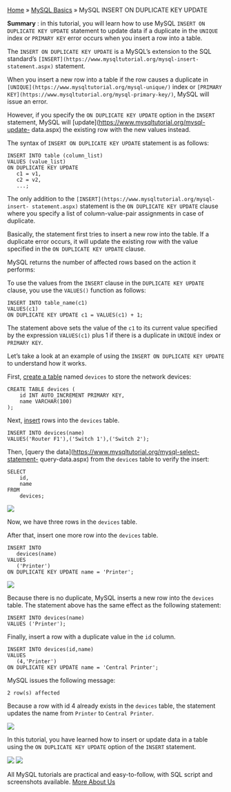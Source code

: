 

[Home](https://www.mysqltutorial.org/) » [MySQL
Basics](https://www.mysqltutorial.org/mysql-basics/) » MySQL INSERT ON
DUPLICATE KEY UPDATE



 **Summary** : in this tutorial, you will learn how to use MySQL `INSERT ON
DUPLICATE KEY UPDATE` statement to update data if a duplicate in the `UNIQUE`
index or `PRIMARY KEY` error occurs when you insert a row into a table.



The `INSERT ON DUPLICATE KEY UPDATE` is a MySQL’s extension to the SQL
standard’s `[INSERT](https://www.mysqltutorial.org/mysql-insert-
statement.aspx)` statement.



When you insert a new row into a table if the row causes a duplicate in
`[UNIQUE](https://www.mysqltutorial.org/mysql-unique/)` index or `[PRIMARY
KEY](https://www.mysqltutorial.org/mysql-primary-key/)`, MySQL will issue an
error.



However, if you specify the `ON DUPLICATE KEY UPDATE` option in the `INSERT`
statement, MySQL will [update](https://www.mysqltutorial.org/mysql-update-
data.aspx) the existing row with the new values instead.



The syntax of `INSERT ON DUPLICATE KEY UPDATE` statement is as follows:


    
    
    INSERT INTO table (column_list)
    VALUES (value_list)
    ON DUPLICATE KEY UPDATE
       c1 = v1, 
       c2 = v2,
       ...;



The only addition to the `[INSERT](https://www.mysqltutorial.org/mysql-insert-
statement.aspx)` statement is the `ON DUPLICATE KEY UPDATE` clause where you
specify a list of column-value-pair assignments in case of duplicate.



Basically, the statement first tries to insert a new row into the table. If a
duplicate error occurs, it will update the existing row with the value
specified in the `ON DUPLICATE KEY UPDATE` clause.



MySQL returns the number of affected rows based on the action it performs:



To use the values from the `INSERT` clause in the `DUPLICATE KEY UPDATE`
clause, you use the `VALUES()` function as follows:


    
    
    INSERT INTO table_name(c1)
    VALUES(c1)
    ON DUPLICATE KEY UPDATE c1 = VALUES(c1) + 1;



The statement above sets the value of the `c1` to its current value specified
by the expression `VALUES(c1)` plus 1 if there is a duplicate in `UNIQUE`
index or `PRIMARY KEY`.



Let’s take a look at an example of using the `INSERT ON DUPLICATE KEY UPDATE`
to understand how it works.



First, [create a table](https://www.mysqltutorial.org/mysql-create-table/)
named `devices` to store the network devices:


    
    
    CREATE TABLE devices (
        id INT AUTO_INCREMENT PRIMARY KEY,
        name VARCHAR(100)
    );



Next, [insert](https://www.mysqltutorial.org/mysql-insert-statement.aspx) rows
into the `devices` table.


    
    
    INSERT INTO devices(name)
    VALUES('Router F1'),('Switch 1'),('Switch 2');



Then, [query the data](https://www.mysqltutorial.org/mysql-select-statement-
query-data.aspx) from the `devices` table to verify the insert:


    
    
    SELECT 
        id, 
        name
    FROM	
        devices;

![](https://www.mysqltutorial.org/wp-content/uploads/2015/12/MySQL-Insert-on-duplicate-key-update-example.jpg)


Now, we have three rows in the `devices` table.



After that, insert one more row into the `devices` table.


    
    
    INSERT INTO 
       devices(name) 
    VALUES 
       ('Printer') 
    ON DUPLICATE KEY UPDATE name = 'Printer';

![](https://www.mysqltutorial.org/wp-content/uploads/2015/12/MySQL-Insert-or-Update.jpg)


Because there is no duplicate, MySQL inserts a new row into the `devices`
table. The statement above has the same effect as the following statement:


    
    
    INSERT INTO devices(name) 
    VALUES ('Printer');



Finally, insert a row with a duplicate value in the `id` column.


    
    
    INSERT INTO devices(id,name) 
    VALUES 
       (4,'Printer') 
    ON DUPLICATE KEY UPDATE name = 'Central Printer';



MySQL issues the following message:


    
    
    2 row(s) affected



Because a row with id 4 already exists in the `devices` table, the statement
updates the name from `Printer` to `Central Printer`.

![](https://www.mysqltutorial.org/wp-content/uploads/2018/09/MySQL-INSERT-ON-DUPLICATE-KEY-UPDATE-update-example.png)


In this tutorial, you have learned how to insert or update data in a table
using the `ON DUPLICATE KEY UPDATE` option of the `INSERT` statement.

![](https://www.mysqltutorial.org/wp-content/themes/evolution/img/left.svg)
![](https://www.mysqltutorial.org/wp-content/themes/evolution/img/right.svg)


All MySQL tutorials are practical and easy-to-follow, with SQL script and
screenshots available. [More About Us](/about-us/)

